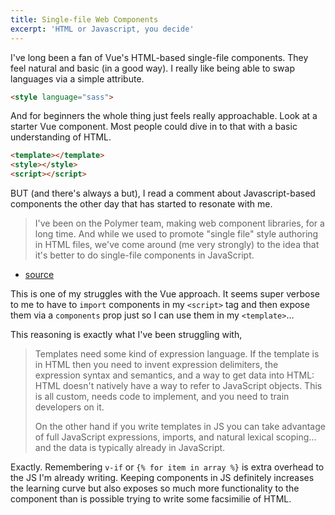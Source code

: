 ```yaml
---
title: Single-file Web Components
excerpt: 'HTML or Javascript, you decide'
---
```

I've long been a fan of Vue's HTML-based single-file components. They feel natural and basic (in a good way). I really like being able to swap languages via a simple attribute.

```html
<style language="sass">
```

And for beginners the whole thing just feels really approachable. Look at a starter Vue component. Most people could dive in to that with a basic understanding of HTML.

```html
<template></template>
<style></style>
<script></script>
```

BUT (and there's always a but), I read a comment about Javascript-based components the other day that has started to resonate with me.

> I've been on the Polymer team, making web component libraries, for a long time. And while we used to promote "single file" style authoring in HTML files, we've come around (me very strongly) to the idea that it's better to do single-file components in JavaScript.
- [source](https://news.ycombinator.com/item?id=22666536)

This is one of my struggles with the Vue approach. It seems super verbose to me to have to `import` components in my `<script>` tag and then expose them via a `components` prop just so I can use them in my `<template>`…

This reasoning is exactly what I've been struggling with,

>Templates need some kind of expression language. If the template is in HTML then you need to invent expression delimiters, the expression syntax and semantics, and a way to get data into HTML: HTML doesn't natively have a way to refer to JavaScript objects. This is all custom, needs code to implement, and you need to train developers on it.
>
>On the other hand if you write templates in JS you can take advantage of full JavaScript expressions, imports, and natural lexical scoping... and the data is typically already in JavaScript.

Exactly. Remembering `v-if` or `{% for item in array %}` is extra overhead to the JS I'm already writing. Keeping components in JS definitely increases the learning curve but also exposes so much more functionality to the component than is possible trying to write some facsimilie of HTML.